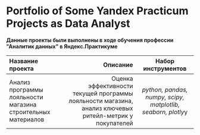 # Portfolio of Some Yandex Practicum Projects as Data Analyst
**Данные проекты были выполнены в ходе обучения профессии "Аналитик данных" в Яндекс.Практикуме**

| Название проекта | Описание | Набор инструментов |
| :-------------------- | ---------------------: |:---------------------------:|
| Анализ программы лояльности магазина строительных материалов | Оценка эффективности текущей программы лояльности магазина, анализ ключевых ритейл-метрик у покупателей | *python, pandas, numpy, scipy, matplotlib, seaborn, plotly*у |
